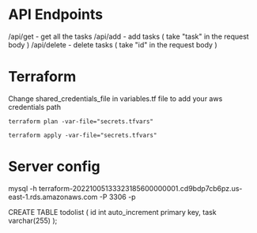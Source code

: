 # API Endpoints

/api/get - get all the tasks
/api/add - add tasks ( take "task" in the request body )
/api/delete - delete tasks ( take "id" in the request body )


# Terraform

Change shared_credentials_file in variables.tf file to add your aws credentials path

``` terraform plan -var-file="secrets.tfvars" ```

``` terraform apply -var-file="secrets.tfvars" ```

# Server config

mysql -h terraform-20221005133323185600000001.cd9bdp7cb6pz.us-east-1.rds.amazonaws.com -P 3306 -p 


CREATE TABLE todolist ( id int auto_increment primary key, task varchar(255) );